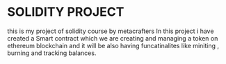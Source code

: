 # SOLIDITY PROJECT
this is my project of solidity course by metacrafters
In this project i have created a Smart contract which we are creating and managing a token on ethereum blockchain 
and it will be also having funcatinalites like miniting , burning and tracking balances.

